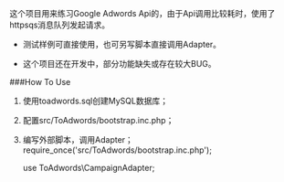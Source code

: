 这个项目用来练习Google Adwords Api的，由于Api调用比较耗时，使用了httpsqs消息队列发起请求。

- 测试样例可直接使用，也可另写脚本直接调用Adapter。

- 这个项目还在开发中，部分功能缺失或存在较大BUG。

###How To Use
1. 使用toadwords.sql创建MySQL数据库；

2. 配置src/ToAdwords/bootstrap.inc.php；
3. 编写外部脚本，调用Adapter；
	require_once('src/ToAdwords/bootstrap.inc.php');

	use ToAdwords\CampaignAdapter;

